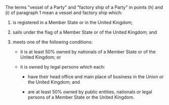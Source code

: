 The terms "vessel of a Party" and "factory ship of a Party" in points (h) and (i) of paragraph 1 mean a vessel and factory ship which:

1. is registered in a Member State or in the United Kingdom;

2. sails under the flag of a Member State or of the United Kingdom; and

3. meets one of the following conditions:

   - it is at least 50% owned by nationals of a Member State or of the United Kingdom; or

   - it is owned by legal persons which each:

      - have their head office and main place of business in the Union or the United Kingdom; and

      - are at least 50% owned by public entities, nationals or legal persons of a Member State or the United Kingdom.
